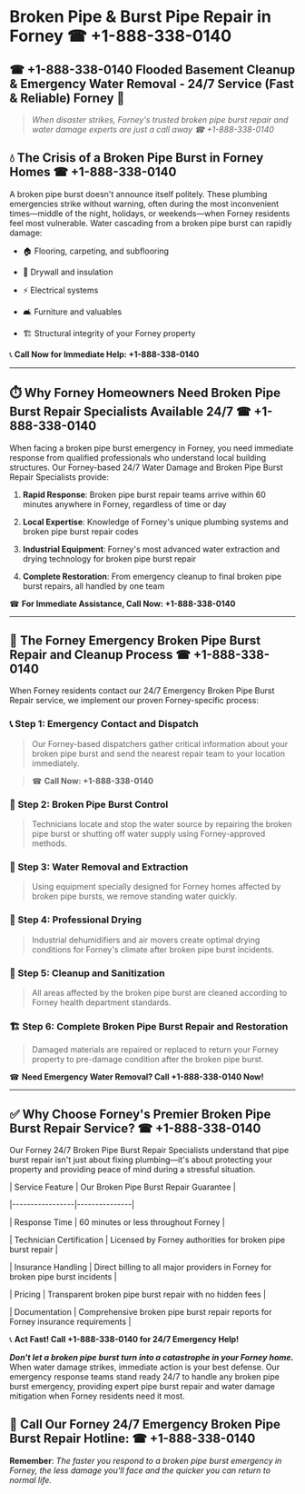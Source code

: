 # Broken Pipe & Burst Pipe Repair in Forney ☎ +1-888-338-0140  
## ☎ +1-888-338-0140 Flooded Basement Cleanup & Emergency Water Removal - 24/7 Service (Fast & Reliable) Forney 🚨  

> *When disaster strikes, Forney's trusted broken pipe burst repair and water damage experts are just a call away ☎ +1-888-338-0140*  

## 💧 The Crisis of a Broken Pipe Burst in Forney Homes ☎ +1-888-338-0140  

A broken pipe burst doesn't announce itself politely. These plumbing emergencies strike without warning, often during the most inconvenient times—middle of the night, holidays, or weekends—when Forney residents feel most vulnerable. Water cascading from a broken pipe burst can rapidly damage:  

* 🏠 Flooring, carpeting, and subflooring  
* 🧱 Drywall and insulation  
* ⚡ Electrical systems  
* 🛋️ Furniture and valuables  
* 🏗️ Structural integrity of your Forney property  

📞 **Call Now for Immediate Help: +1-888-338-0140**  

---  

## ⏱️ Why Forney Homeowners Need Broken Pipe Burst Repair Specialists Available 24/7 ☎ +1-888-338-0140  

When facing a broken pipe burst emergency in Forney, you need immediate response from qualified professionals who understand local building structures. Our Forney-based 24/7 Water Damage and Broken Pipe Burst Repair Specialists provide:  

1. **Rapid Response**: Broken pipe burst repair teams arrive within 60 minutes anywhere in Forney, regardless of time or day  
2. **Local Expertise**: Knowledge of Forney's unique plumbing systems and broken pipe burst repair codes  
3. **Industrial Equipment**: Forney's most advanced water extraction and drying technology for broken pipe burst repair  
4. **Complete Restoration**: From emergency cleanup to final broken pipe burst repairs, all handled by one team  

☎ **For Immediate Assistance, Call Now: +1-888-338-0140**  

---  

## 🔧 The Forney Emergency Broken Pipe Burst Repair and Cleanup Process ☎ +1-888-338-0140  

When Forney residents contact our 24/7 Emergency Broken Pipe Burst Repair service, we implement our proven Forney-specific process:  

### 📞 Step 1: Emergency Contact and Dispatch  
> Our Forney-based dispatchers gather critical information about your broken pipe burst and send the nearest repair team to your location immediately.  
> ☎ **Call Now: +1-888-338-0140**  

### 🚿 Step 2: Broken Pipe Burst Control  
> Technicians locate and stop the water source by repairing the broken pipe burst or shutting off water supply using Forney-approved methods.  

### 🌊 Step 3: Water Removal and Extraction  
> Using equipment specially designed for Forney homes affected by broken pipe bursts, we remove standing water quickly.  

### 💨 Step 4: Professional Drying  
> Industrial dehumidifiers and air movers create optimal drying conditions for Forney's climate after broken pipe burst incidents.  

### 🧼 Step 5: Cleanup and Sanitization  
> All areas affected by the broken pipe burst are cleaned according to Forney health department standards.  

### 🏗️ Step 6: Complete Broken Pipe Burst Repair and Restoration  
> Damaged materials are repaired or replaced to return your Forney property to pre-damage condition after the broken pipe burst.  

☎ **Need Emergency Water Removal? Call +1-888-338-0140 Now!**  

---  

## ✅ Why Choose Forney's Premier Broken Pipe Burst Repair Service? ☎ +1-888-338-0140  

Our Forney 24/7 Broken Pipe Burst Repair Specialists understand that pipe burst repair isn't just about fixing plumbing—it's about protecting your property and providing peace of mind during a stressful situation.  

| Service Feature | Our Broken Pipe Burst Repair Guarantee |  
|-----------------|---------------|  
| Response Time | 60 minutes or less throughout Forney |  
| Technician Certification | Licensed by Forney authorities for broken pipe burst repair |  
| Insurance Handling | Direct billing to all major providers in Forney for broken pipe burst incidents |  
| Pricing | Transparent broken pipe burst repair with no hidden fees |  
| Documentation | Comprehensive broken pipe burst repair reports for Forney insurance requirements |  

📞 **Act Fast! Call +1-888-338-0140 for 24/7 Emergency Help!**  

***Don't let a broken pipe burst turn into a catastrophe in your Forney home.*** When water damage strikes, immediate action is your best defense. Our emergency response teams stand ready 24/7 to handle any broken pipe burst emergency, providing expert pipe burst repair and water damage mitigation when Forney residents need it most.  

## 📱 Call Our Forney 24/7 Emergency Broken Pipe Burst Repair Hotline: ☎ +1-888-338-0140  

**Remember**: *The faster you respond to a broken pipe burst emergency in Forney, the less damage you'll face and the quicker you can return to normal life.*